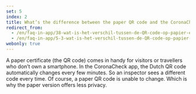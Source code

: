 ```yaml
---
set: 5
index: 2
title: What’s the difference between the paper QR code and the CoronaCheck app?
redirect_from: 
  - /en/faq-in-app/38-wat-is-het-verschil-tussen-de-QR-code-op-papier-en-in-de-CoronaCheck-app
  - /en/faq-in-app/5-3-wat-is-het-verschil-tussen-de-QR-code-op-papier-en-in-de-CoronaCheck-app
webonly: true
---
```

A paper certificate (the QR code) comes in handy for visitors or travellers who don’t own a smartphone. In the CoronaCheck app, the Dutch QR code automatically changes every few minutes. So an inspector sees a different code every time. Of course, a paper QR code is unable to change. Which is why the paper version offers less privacy.
